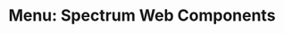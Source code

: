 ---
layout: examples.njk
title: 'Menu: Spectrum Web Components'
displayName: Menu
componentName: menu
componentHeading: sp-menu
tags:
  - component-examples
---